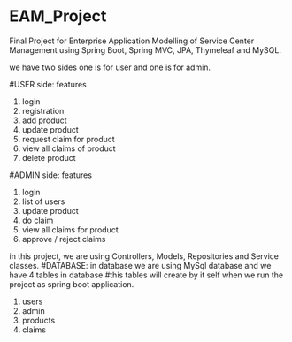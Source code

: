 # EAM_Project
Final Project for Enterprise Application Modelling of Service Center Management using Spring Boot, Spring MVC, JPA, Thymeleaf and MySQL.

we have two sides one is for user and one is for admin.

#USER side:
features
1. login
2. registration
3. add product
4. update product
5. request claim for product
6. view all claims of product
7. delete product

#ADMIN side:
features
1. login
2. list of users
3. update product
4. do claim
5. view all claims for product
6. approve / reject claims

in this project, we are using Controllers, Models, Repositories and Service classes.
#DATABASE:
in database we are using MySql database and we have 4 tables in database
#this tables will create by it self when we run the project as spring boot application.
1. users
2. admin
3. products
4. claims

